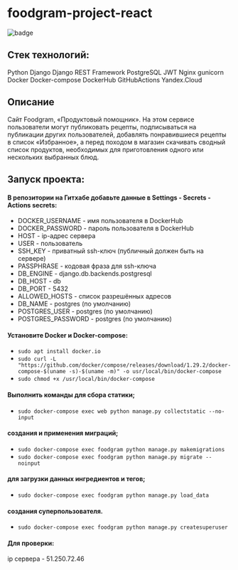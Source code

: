 # foodgram-project-react

![badge](https://github.com/AnastasiaNB/foodgram-project-react/actions/workflows/main.yml/badge.svg)

## Cтек технологий:
Python Django Django REST Framework PostgreSQL JWT Nginx gunicorn Docker Docker-compose DockerHub GitHubActions Yandex.Cloud

## Описание
Сайт Foodgram, «Продуктовый помощник». На этом сервисе пользователи могут публиковать рецепты, подписываться на публикации других пользователей, добавлять понравившиеся рецепты в список «Избранное», а перед походом в магазин скачивать сводный список продуктов, необходимых для приготовления одного или нескольких выбранных блюд.

## Запуск проекта:
#### В репозитории на Гитхабе добавьте данные в Settings - Secrets - Actions secrets:
- DOCKER_USERNAME - имя пользователя в DockerHub
- DOCKER_PASSWORD - пароль пользователя в DockerHub
- HOST - ip-адрес сервера
- USER - пользователь
- SSH_KEY - приватный ssh-ключ (публичный должен быть на сервере)
- PASSPHRASE - кодовая фраза для ssh-ключа
- DB_ENGINE - django.db.backends.postgresql
- DB_HOST - db
- DB_PORT - 5432
- ALLOWED_HOSTS - список разрешённых адресов
- DB_NAME - postgres (по умолчанию)
- POSTGRES_USER - postgres (по умолчанию)
- POSTGRES_PASSWORD - postgres (по умолчанию)
#### Установите Docker и Docker-compose:
- ```sudo apt install docker.io```
- ```sudo curl -L "https://github.com/docker/compose/releases/download/1.29.2/docker-compose-$(uname -s)-$(uname -m)" -o usr/local/bin/docker-compose```
- ```sudo chmod +x /usr/local/bin/docker-compose```
#### Выполнить команды для сбора статики;
- ```sudo docker-compose exec web python manage.py collectstatic --no-input```
#### создания и применения миграций;
- ```sudo docker-compose exec foodgram python manage.py makemigrations```
- ```sudo docker-compose exec foodgram python manage.py migrate --noinput```
#### для загрузки данных ингредиентов и тегов;
- ```sudo docker-compose exec foodgram python manage.py load_data```
#### создания суперпользователя.
- ```sudo docker-compose exec foodgram python manage.py createsuperuser```
#### Для проверки:
ip сервера - 51.250.72.46

